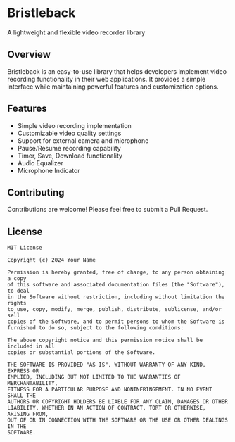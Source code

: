 # Bristleback
A lightweight and flexible video recorder library

## Overview
Bristleback is an easy-to-use library that helps developers implement video recording functionality in their web applications. It provides a simple interface while maintaining powerful features and customization options.

## Features
- Simple video recording implementation
- Customizable video quality settings
- Support for external camera and microphone
- Pause/Resume recording capability
- Timer, Save, Download functionality
- Audio Equalizer
- Microphone Indicator

## Contributing
Contributions are welcome! Please feel free to submit a Pull Request.

## License
```
MIT License

Copyright (c) 2024 Your Name

Permission is hereby granted, free of charge, to any person obtaining a copy
of this software and associated documentation files (the "Software"), to deal
in the Software without restriction, including without limitation the rights
to use, copy, modify, merge, publish, distribute, sublicense, and/or sell
copies of the Software, and to permit persons to whom the Software is
furnished to do so, subject to the following conditions:

The above copyright notice and this permission notice shall be included in all
copies or substantial portions of the Software.

THE SOFTWARE IS PROVIDED "AS IS", WITHOUT WARRANTY OF ANY KIND, EXPRESS OR
IMPLIED, INCLUDING BUT NOT LIMITED TO THE WARRANTIES OF MERCHANTABILITY,
FITNESS FOR A PARTICULAR PURPOSE AND NONINFRINGEMENT. IN NO EVENT SHALL THE
AUTHORS OR COPYRIGHT HOLDERS BE LIABLE FOR ANY CLAIM, DAMAGES OR OTHER
LIABILITY, WHETHER IN AN ACTION OF CONTRACT, TORT OR OTHERWISE, ARISING FROM,
OUT OF OR IN CONNECTION WITH THE SOFTWARE OR THE USE OR OTHER DEALINGS IN THE
SOFTWARE.
```
